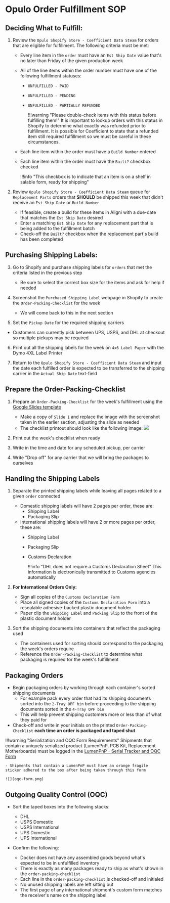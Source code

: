 # Opulo Order Fulfillment SOP

## Deciding What to Fulfill:

1. Review the `Opulo Shopify Store - Coefficient Data Steam` for orders that are eligible for fulfillment. The following criteria must be met:
		
	- Every line item in the `order` must have an `Est Ship Date` value that's no later than Friday of the given production week
	- 	All of the line items within the order number must have one of the following fulfillment statuses: 
		- `UNFULFILLED - PAID`
		- `UNFULFILLED - PENDING`
		- `UNFULFILLED - PARTIALLY REFUNDED` 
			
			!!!warning "Please double-check items with this status before fulfilling them!"
				It is important to lookup orders with this status in Shopify to determine what exactly was refunded prior to fulfillment. It is possible for Coefficient to state that a refunded item still required fulfillment so we must be careful in these circumstances.
				
	-  Each line item within the order must have a `Build Number` entered
	-  Each line item within the order must have the `Built?` checkbox checked
		
		!!!info "This checkbox is to indicate that an item is on a shelf in salable form, ready for shipping"
		
2. Review `Opulo Shopify Store - Coefficient Data Steam` queue for `Replacement Parts` orders that **SHOULD** be shipped this week that didn't receive an `Est Ship Date` or `Build Number`
	- If feasible, create a build for these items in Aligni with a due-date that matches the `Est Ship Date` desired 
	- Enter a matching `Est Ship Date` for any replacement part that is being added to the fulfillment batch
	- Check-off the `Built?` checkbox when the replacement part's build has been completed

## Purchasing Shipping Labels:

3.  Go to Shopify and purchase shipping labels for `orders` that met the criteria listed in the previous step
	- Be sure to select the correct box size for the items and ask for help if needed

4. Screenshot the `Purchased Shipping Label` webpage in Shopify to create the `Order-Packing-Checklist` for the week
	- We will come back to this in the next section 

5. Set the `Pickup Date` for the required shipping carriers 
 - Customers can currently pick between UPS, USPS, and DHL at checkout so multiple pickups may be required

6. Print out all the shipping labels for the week on `4x6 Label Paper` with the Dymo 4XL Label Printer

7. Return to the `Opulo Shopify Store - Coefficient Data Steam` and input the date each fulfilled order is expected to be transferred to the shipping carrier in the `Actual Ship Date` text-field

## Prepare the Order-Packing-Checklist

1. Prepare an `Order-Packing-Checklist` for the week's fulfillment using the [Google Slides template](https://docs.google.com/presentation/d/1bjngnZyvqVTuc3WafVRS6TTGYHAocfyJrHuGKA1xy9k/edit?usp=sharing) 
	-  Make a copy of `Slide 1` and replace the image with the screenshot taken in the earlier section, adjusting the slide as needed
	- The checklist printout should look like the following image:
![](Order-Packing-Checklist.png)

2. Print out the week's checklist when ready
3. Write in the time and date for any scheduled pickup, per carrier
4. Write "Drop off" for any carrier that we will bring the packages to ourselves

## Handling the Shipping Labels
1. Separate the printed shipping labels while leaving all pages related to a given `order` connected
	- Domestic shipping labels will have 2 pages per order, these are: 
		- Shipping Label 
		- Packaging Slip
	- 	International shipping labels will have 2 or more pages per order, these are: 
		- Shipping Label 
		- Packaging Slip
		- Customs Declaration 
			
			!!!info "DHL does not require a Customs Declaration Sheet"
				This information is electronically transmitted to Customs agencies automatically

2. **For International Orders Only:**
	- Sign all copies of the `Customs Declaration Form`
	- Place all signed copies of the `Customs Declaration Form` into a resealable adhesive-backed plastic document holder
	- Paper clip the `Shipping Label` and `Packing Slip` to the front of the plastic document holder

4. Sort the shipping documents into containers that reflect the packaging used
	- The containers used for sorting should correspond to the packaging the week's orders require
	- Reference the `Order-Packing-Checklist` to determine what packaging is required for the week's fulfillment

## Packaging Orders
- Begin packaging orders by working through each container's sorted shipping documents
	- For example pack every order that had its shipping documents sorted into the `2-Tray OPF bin` before proceeding to the shipping documents sorted in the `4-Tray OPF bin` 
	- This will help prevent shipping customers more or less than of what they paid for
- Check-off and write in your initials on the printed `Order-Packing-Checklist` **each time an order is packaged and taped shut**

!!!warning "Serialization and OQC Form Requirements"
	Shipments that contain a uniquely serialized product (LumenPnP, PCB Kit, Replacement Motherboards) must be logged in the [LumenPnP - Serial Tracker and OQC Form](https://docs.google.com/forms/d/e/1FAIpQLSddZwlLa26bw81xRC3UofJ12yaRr4eiF1ZQTFnbHVbXxjBo6A/viewform?usp=sharing)
	
	- Shipments that contain a LumenPnP must have an orange fragile sticker adhered to the box after being taken through this form

	![](oqc-form.png)

## Outgoing Quality Control (OQC)
- Sort the taped boxes into the following stacks:
	- DHL
	- USPS Domestic
	- USPS International
	- UPS Domestic
	- UPS International

- Confirm the following: 
 	- Docker does not have any assembled goods beyond what's expected to be in unfulfilled inventory
 	- There is exactly as many packages ready to ship as what's shown in the `order-packing-checklist`
 	- Each line in the `order-packing-checklist` is checked-off and initialed
 	- No unused shipping labels are left sitting out
 	- The first page of any international shipment's custom form matches the receiver's name on the shipping label 	


